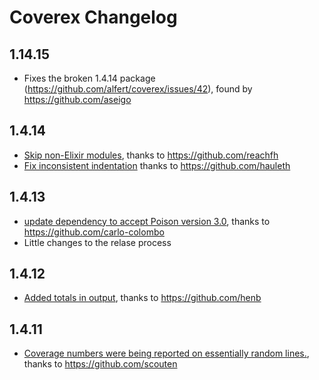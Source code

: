 # Coverex Changelog

## 1.14.15
* Fixes the broken 1.4.14 package (https://github.com/alfert/coverex/issues/42), found by https://github.com/aseigo

## 1.4.14
* [Skip non-Elixir modules](https://github.com/alfert/coverex/pull/41), thanks to https://github.com/reachfh
* [Fix inconsistent indentation](https://github.com/alfert/coverex/pull/49) thanks to https://github.com/hauleth

## 1.4.13
* [update dependency to accept Poison version 3.0](https://github.com/alfert/coverex/pull/39),
  thanks to https://github.com/carlo-colombo
* Little changes to the relase process

## 1.4.12
* [Added totals in output](https://github.com/alfert/coverex/pull/36), thanks to https://github.com/henb

## 1.4.11
* [Coverage numbers were being reported on essentially random lines.](https://github.com/alfert/coverex/pull/35), thanks to https://github.com/scouten
